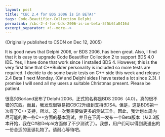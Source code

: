 ```yaml
---
layout: post
title: "CBC 2.4 for BDS 2006 is in BETA!"
tags: Code-Beautifier-Collection Delphi
permalink: /cbc-2-4-for-bds-2006-is-in-beta-5f5b6fa8416d
excerpt_separator: <!--more-->
---
```

(Originally published to CSDN on Dec 12, 2005)

It is good news that Delphi 2006, or BDS 2006, has been great. Also, I find that it is easy to upgrade Code Beautifier Collection 2 to support BDS 4.0 IDE. Yes, I have done that work since I installed BDS 4. However, this is the very first time that C++Builder personality is included so more tests are required. I decide to do some basic tests on C++ side this week and release 2.4 Beta 1 next Monday. (C# and Delphi sides I have tested a lot since 2.3). I promise I will send all my users a suitable Christmas present. Please be patient.
<!--more-->

很高兴Borland发布了Delphi 2006，正式的名称是BDS 2006（4.0）。真的很不错的东西。而且，我发现很容易把CBC2升级到支持BDS4。但是，这是BDS第一次有了C++支持，所以，这一次我需要做更多的测试工作。因此，我计划本周内尽可能的做一些C++方面的基本测试，并且在下周一发布一个Beta版本（从2.3版本开始，我在C#和Delphi方面做了不少测试了）。我想，用户们可以得到我送出的一份合适的圣诞礼物了。请耐心等待吧。

